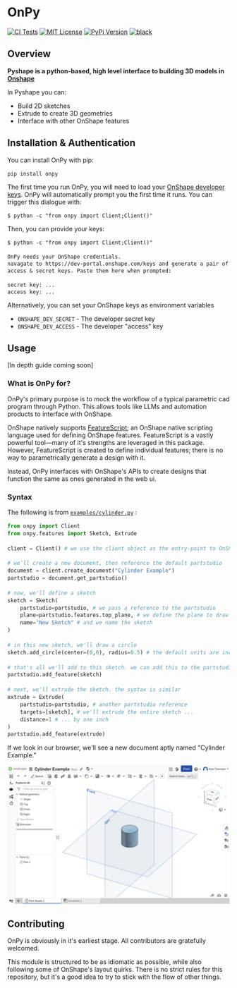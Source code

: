 # OnPy
[![CI Tests](https://github.com/kyle-tennison/onpy/actions/workflows/validate.yml/badge.svg)](https://github.com/kyle-tennison/onpy/actions/workflows/validate.yml)
[![MIT License](https://img.shields.io/github/license/kyle-tennison/onpy?color=yellow)](https://opensource.org/license/mit)
[![PyPi Version](https://img.shields.io/pypi/v/onpy?color=blue)](https://pypi.org/project/onpy/)
[![black](https://img.shields.io/badge/code%20style-black-000000.svg?style=flat)](https://github.com/psf/black)


## Overview

**Pyshape is a python-based, high level interface to building 3D models in [Onshape](https://onshape.com)**

In Pyshape you can:

- Build 2D sketches
- Extrude to create 3D geometries
- Interface with other OnShape features

## Installation & Authentication

You can install OnPy with pip:

```
pip install onpy
```

The first time you run OnPy, you will need to load your [OnShape developer keys](https://dev-portal.onshape.com/keys). OnPy will automatically prompt you the first time it runs. You can trigger this dialogue with:

```
$ python -c "from onpy import Client;Client()"
```

Then, you can provide your keys:

```
$ python -c "from onpy import Client;Client()"

OnPy needs your OnShape credentials.
navagate to https://dev-portal.onshape.com/keys and generate a pair of access & secret keys. Paste them here when prompted:

secret key: ...
access key: ...
```

Alternatively, you can set your OnShape keys as environment variables

- `ONSHAPE_DEV_SECRET` - The developer secret key
- `ONSHAPE_DEV_ACCESS` - The developer "access" key

## Usage

[In depth guide coming soon]

### What is OnPy for?

OnPy's primary purpose is to mock the workflow of a typical parametric cad program through Python. This allows tools like LLMs and automation products
to interface with OnShape.

OnShape natively supports [FeatureScript](https://cad.onshape.com/FsDoc/); an OnShape native scripting language used for defining OnShape features. FeatureScript is a vastly powerful tool—many of it's strengths are leveraged in this package. However, FeatureScript is created to define individual features; there is no way to parametrically generate a design with it.

Instead, OnPy interfaces with OnShape's APIs to create designs that function the same as ones generated in the web ui.

### Syntax

The following is from [`examples/cylinder.py`](examples/cylinder.py) :

```python
from onpy import Client
from onpy.features import Sketch, Extrude

client = Client() # we use the client object as the entry-point to OnShape

# we'll create a new document, then reference the default partstudio
document = client.create_document("Cylinder Example")
partstudio = document.get_partstudio()

# now, we'll define a sketch
sketch = Sketch(
    partstudio=partstudio, # we pass a reference to the partstudio
    plane=partstudio.features.top_plane, # we define the plane to draw on
    name="New Sketch" # and we name the sketch
)

# in this new sketch, we'll draw a circle
sketch.add_circle(center=(0,0), radius=0.5) # the default units are inches

# that's all we'll add to this sketch. we can add this to the partstudio with:
partstudio.add_feature(sketch)

# next, we'll extrude the sketch. the syntax is similar
extrude = Extrude(
    partstudio=partstudio, # another partstudio reference
    targets=[sketch], # we'll extrude the entire sketch ...
    distance=1 # ... by one inch
)
partstudio.add_feature(extrude)
```

If we look in our browser, we'll see a new document aptly named "Cylinder Example."

![A screenshot of the code output](.github/media/readme_screenshot.png)

## Contributing

OnPy is obviously in it's earliest stage. All contributors are gratefully welcomed.

This module is structured to be as idiomatic as possible, while also following some of OnShape's layout quirks. There is no strict rules for this repository, but it's a good idea to try to stick with the flow of other things.
